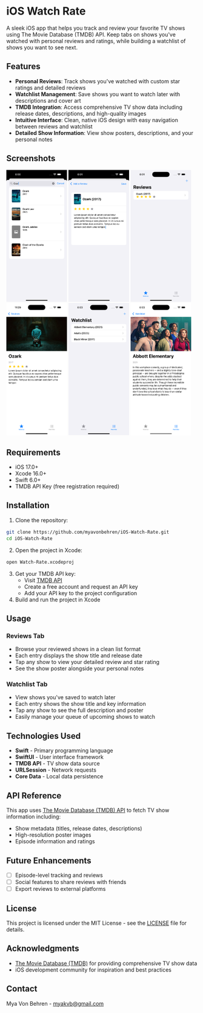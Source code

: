 # iOS Watch Rate

A sleek iOS app that helps you track and review your favorite TV shows using The Movie Database (TMDB) API. Keep tabs on shows you've watched with personal reviews and ratings, while building a watchlist of shows you want to see next.

## Features

- **Personal Reviews**: Track shows you've watched with custom star ratings and detailed reviews
- **Watchlist Management**: Save shows you want to watch later with descriptions and cover art
- **TMDB Integration**: Access comprehensive TV show data including release dates, descriptions, and high-quality images
- **Intuitive Interface**: Clean, native iOS design with easy navigation between reviews and watchlist
- **Detailed Show Information**: View show posters, descriptions, and your personal notes

## Screenshots

<img src="https://github.com/myavonbehren/iOS-Watch-Rate/blob/main/Screenshots/4.png" width="160">  <img src="https://github.com/myavonbehren/iOS-Watch-Rate/blob/main/Screenshots/5.png" width="160">  <img src="https://github.com/myavonbehren/iOS-Watch-Rate/blob/main/Screenshots/6.png" width="160">  <img src="https://github.com/myavonbehren/iOS-Watch-Rate/blob/main/Screenshots/9.png" width="160">  <img src="https://github.com/myavonbehren/iOS-Watch-Rate/blob/main/Screenshots/7.png" width="160">  <img src="https://github.com/myavonbehren/iOS-Watch-Rate/blob/main/Screenshots/8.png" width="160">





## Requirements

- iOS 17.0+
- Xcode 16.0+
- Swift 6.0+
- TMDB API Key (free registration required)

## Installation

1. Clone the repository:

```bash
git clone https://github.com/myavonbehren/iOS-Watch-Rate.git
cd iOS-Watch-Rate
```

2. Open the project in Xcode:

```bash
open Watch-Rate.xcodeproj
```

3. Get your TMDB API key:
   - Visit [TMDB API](https://www.themoviedb.org/settings/api)
   - Create a free account and request an API key
   - Add your API key to the project configuration
4. Build and run the project in Xcode

## Usage

### Reviews Tab

- Browse your reviewed shows in a clean list format
- Each entry displays the show title and release date
- Tap any show to view your detailed review and star rating
- See the show poster alongside your personal notes

### Watchlist Tab

- View shows you've saved to watch later
- Each entry shows the show title and key information
- Tap any show to see the full description and poster
- Easily manage your queue of upcoming shows to watch

## Technologies Used

- **Swift** - Primary programming language
- **SwiftUI** - User interface framework
- **TMDB API** - TV show data source
- **URLSession** - Network requests
- **Core Data**  - Local data persistence

## API Reference

This app uses [The Movie Database (TMDB) API](https://www.themoviedb.org/documentation/api) to fetch TV show information including:

- Show metadata (titles, release dates, descriptions)
- High-resolution poster images
- Episode information and ratings

## Future Enhancements

- [ ] Episode-level tracking and reviews
- [ ] Social features to share reviews with friends
- [ ] Export reviews to external platforms

## License

This project is licensed under the MIT License - see the [LICENSE](https://github.com/myavonbehren/iOS-Watch-Rate/blob/main/LICENSE) file for details.

## Acknowledgments

- [The Movie Database (TMDB)](https://www.themoviedb.org/) for providing comprehensive TV show data
- iOS development community for inspiration and best practices

## Contact

Mya Von Behren - myakvb@gmail.com

